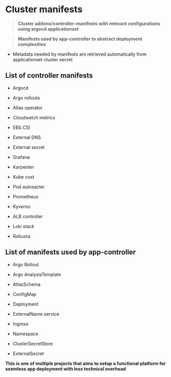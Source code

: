 
# Cluster manifests

> **Cluster addons/controller-manifests with relevant configurations using argocd applicationset**

> **Manifests used by app-controller to abstract deployment complexities**

- Metadata needed by manifests are retrieved automatically from applicationset cluster secret 

## List of controller manifests

 - Argocd

 - Argo rollouts

 - Atlas operator

 - Cloudwatch metrics

 - EBS CSI

 - External DNS

 - External secret

 - Grafana

 - Karpenter

 - Kube cost

 - Pod autosacler

 - Prometheus

 - Kyverno

 - ALB controller

 - Loki stack

 - Robusta

## List of manifests used by app-controller

 - Argo Rollout
 
 - Argo AnalysisTemplate

 - AtlasSchema

 - ConfigMap

 - Deployment

 - ExternalName service

 - Ingress

 - Namespace

 - ClusterSecretStore

 - ExternalSecret


**This is one of multiple projects that aims to setup a functional platform for seemless app deployment with less technical overhead**

